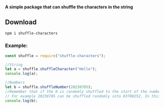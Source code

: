 #### A simple package that can shuffle the characters in the string
## Download
```npm i shuffle-characters```
### Example:
```JavaScript
const shuffle = require("shuffle-characters");

//String
let a = shuffle.shuffleCharacter("Hello");
console.log(a);

//Numbers
let b = shuffle.shuffleNumber(20230705); 
//Remember that if the 0 is randomly shuffled to the start of the number it gets removed, 
// For example 20230705 can be shuffled randomly into 03700252, In this case function will only return 3700252 and not 03700252
console.log(b);
```
